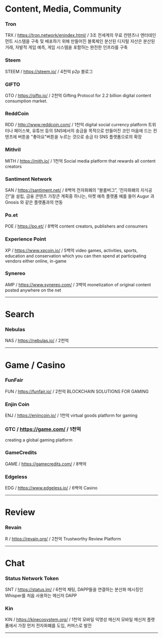 # Content, Media, Community

### Tron
TRX / https://tron.network/enindex.html/ / 3조
전세계의 무료 컨텐츠나 엔터테인먼트 시스템을 구축 및 배포하기 위해 만들어진 블록체인
분산된 디지털 자산은 분산된 거래, 자발적 게임 예측, 게임 시스템을 포함하는 완전한 인프라를 구축

### Steem
STEEM / https://steem.io/ / 4천억
p2p 블로그

### GIFTO
GTO / https://gifto.io/ / 2천억
Gifting Protocol for 2.2 billion digital content consumption market.

### ReddCoin
RDD / http://www.reddcoin.com/ / 1천억
digital social currency platform
트위터나 페이스북, 유튜브 등의 SNS에서의 송금을 목적으로 만들어진 코인
마음에 드는 컨텐츠에 버튼을 "좋아요"버튼을 누르는 것으로 송금
타 SNS 플랫폼으로의 확장

### Mithril
MITH / https://mith.io/ / 1천억
Social media platform that rewards all content creators

### Santiment Network
SAN / https://santiment.net/ / 8백억
전자화폐의 “블룸버그”, ‘전자화폐의 지식공간”을 설립, 금융 콘텐츠
가장큰 계획중 하나는, 마켓 예측 플랫폼 예를 들어 Augur 과 Gnosis 와 같은 플랫폼과의 연동

### Po.et
POE / https://po.et/ / 8백억
content creators, publishers and consumers

### Experience Point
XP / https://www.xpcoin.io/ / 5백억
video games, activities, sports, education and conservation which you can then spend at participating vendors either online, in-game

### Synereo
AMP / https://www.synereo.com/ / 3백억
monetization of original content posted anywhere on the net


--------------

# Search

### Nebulas
NAS / https://nebulas.io/ / 2천억

------------

# Game / Casino

### FunFair
FUN / https://funfair.io/ / 2천억
BLOCKCHAIN SOLUTIONS FOR GAMING

### Enjin Coin
ENJ / https://enjincoin.io/ / 1천억
virtual goods platform for gaming

### GTC / https://game.com/ / 1천억
creating a global gaming platform

### GameCredits
GAME / https://gamecredits.com/ / 8백억

### Edgeless
EDG / https://www.edgeless.io/ / 6백억
Casino

------------

# Review

### Revain
R / https://revain.org/ / 2천억
Trustworthy Review Platform

--------------

# Chat

### Status Network Token
SNT / https://status.im/ / 6천억
채팅, DAPP들을 연결하는 분산화 메시징인 Whisper를 처음 사용하는 메신저 DAPP

### Kin
KIN / https://kinecosystem.org/ / 1천억
모바일 익명성 메신저
모바일 메신저 플랫폼에서 가장 먼저 전자화폐를 도입, 커머스로 발전

-------------

